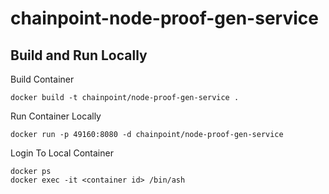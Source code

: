 # chainpoint-node-proof-gen-service

## Build and Run Locally

Build Container

```
docker build -t chainpoint/node-proof-gen-service .
```

Run Container Locally

```
docker run -p 49160:8080 -d chainpoint/node-proof-gen-service
```

Login To Local Container

```
docker ps
docker exec -it <container id> /bin/ash
```

